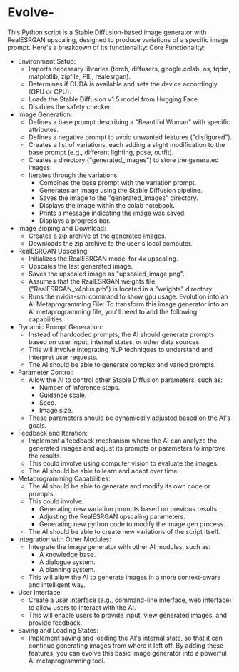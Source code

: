 # Evolve-
This Python script is a Stable Diffusion-based image generator with RealESRGAN upscaling, designed to produce variations of a specific image prompt. Here's a breakdown of its functionality:
Core Functionality:
 * Environment Setup:
   * Imports necessary libraries (torch, diffusers, google.colab, os, tqdm, matplotlib, zipfile, PIL, realesrgan).
   * Determines if CUDA is available and sets the device accordingly (GPU or CPU).
   * Loads the Stable Diffusion v1.5 model from Hugging Face.
   * Disables the safety checker.
 * Image Generation:
   * Defines a base prompt describing a "Beautiful Woman" with specific attributes.
   * Defines a negative prompt to avoid unwanted features ("disfigured").
   * Creates a list of variations, each adding a slight modification to the base prompt (e.g., different lighting, pose, outfit).
   * Creates a directory ("generated_images") to store the generated images.
   * Iterates through the variations:
     * Combines the base prompt with the variation prompt.
     * Generates an image using the Stable Diffusion pipeline.
     * Saves the image to the "generated_images" directory.
     * Displays the image within the colab notebook.
     * Prints a message indicating the image was saved.
     * Displays a progress bar.
 * Image Zipping and Download:
   * Creates a zip archive of the generated images.
   * Downloads the zip archive to the user's local computer.
 * RealESRGAN Upscaling:
   * Initializes the RealESRGAN model for 4x upscaling.
   * Upscales the last generated image.
   * Saves the upscaled image as "upscaled_image.png".
   * Assumes that the RealESRGAN weights file ("RealESRGAN_x4plus.pth") is located in a "weights" directory.
   * Runs the nvidia-smi command to show gpu usage.
Evolution into an AI Metaprogramming File:
To transform this image generator into an AI metaprogramming file, you'll need to add the following capabilities:
 * Dynamic Prompt Generation:
   * Instead of hardcoded prompts, the AI should generate prompts based on user input, internal states, or other data sources.
   * This will involve integrating NLP techniques to understand and interpret user requests.
   * The AI should be able to generate complex and varied prompts.
 * Parameter Control:
   * Allow the AI to control other Stable Diffusion parameters, such as:
     * Number of inference steps.
     * Guidance scale.
     * Seed.
     * Image size.
   * These parameters should be dynamically adjusted based on the AI's goals.
 * Feedback and Iteration:
   * Implement a feedback mechanism where the AI can analyze the generated images and adjust its prompts or parameters to improve the results.
   * This could involve using computer vision to evaluate the images.
   * The AI should be able to learn and adapt over time.
 * Metaprogramming Capabilities:
   * The AI should be able to generate and modify its own code or prompts.
   * This could involve:
     * Generating new variation prompts based on previous results.
     * Adjusting the RealESRGAN upscaling parameters.
     * Generating new python code to modify the image gen process.
   * The AI should be able to create new variations of the script itself.
 * Integration with Other Modules:
   * Integrate the image generator with other AI modules, such as:
     * A knowledge base.
     * A dialogue system.
     * A planning system.
   * This will allow the AI to generate images in a more context-aware and intelligent way.
 * User Interface:
   * Create a user interface (e.g., command-line interface, web interface) to allow users to interact with the AI.
   * This will enable users to provide input, view generated images, and provide feedback.
 * Saving and Loading States:
   * Implement saving and loading the AI's internal state, so that it can continue generating images from where it left off.
By adding these features, you can evolve this basic image generator into a powerful AI metaprogramming tool.
